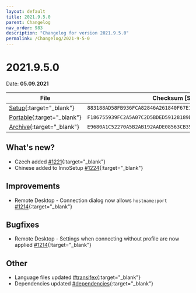 ```yaml
---
layout: default
title: 2021.9.5.0
parent: Changelog
nav_order: 983
description: "Changelog for version 2021.9.5.0"
permalink: /Changelog/2021-9-5-0
---
```


# 2021.9.5.0

Date: **05.09.2021**

| File                                                                                                                                              | Checksum [SHA256]                                                  |
| ------------------------------------------------------------------------------------------------------------------------------------------------- | ------------------------------------------------------------------ |
| [Setup](https://github.com/BornToBeRoot/NETworkManager/releases/download/2021.9.5.0/NETworkManager_2021.9.5.0_Setup.exe){:target="\_blank"}       | `883188AD58FB936FCA82846A261840F67E19734C20093996CBCDA75F4CE41EAA` |
| [Portable](https://github.com/BornToBeRoot/NETworkManager/releases/download/2021.9.5.0/NETworkManager_2021.9.5.0_Portable.zip){:target="\_blank"} | `F186755939FC2A5A07C2D5BDED59128189D16968FD61DF8E17C100E181B3C39D` |
| [Archive](https://github.com/BornToBeRoot/NETworkManager/releases/download/2021.9.5.0/NETworkManager_2021.9.5.0_Archive.zip){:target="\_blank"}   | `E9680A1C52270A5B2AB192AADE08563CB3509CDCD3EF3F9BA2603CE3BB84DF45` |

## What's new?

- Czech added [#1221](https://github.com/BornToBeRoot/NETworkManager/pull/1221){:target="\_blank"}
- Chinese added to InnoSetup [#1224](https://github.com/BornToBeRoot/NETworkManager/pull/1224){:target="\_blank"}

## Improvements

- Remote Desktop - Connection dialog now allows `hostname:port` [#1214](https://github.com/BornToBeRoot/NETworkManager/issues/1214){:target="\_blank"}

## Bugfixes

- Remote Desktop - Settings when connecting without profile are now applied [#1214](https://github.com/BornToBeRoot/NETworkManager/issues/1214){:target="\_blank"}

## Other

- Language files updated [#transifex](https://github.com/BornToBeRoot/NETworkManager/pulls?q=author%3Aapp%2Ftransifex-integration){:target="\_blank"}
- Dependencies updated [#dependencies](https://github.com/BornToBeRoot/NETworkManager/pulls?q=author%3Aapp%2Fdependabot){:target="\_blank"}
